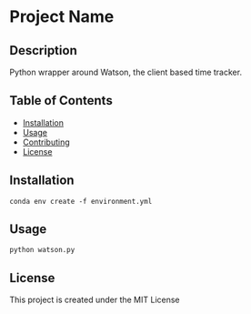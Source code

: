 # Project Name

## Description

Python wrapper around Watson, the client based time tracker.

## Table of Contents

- [Installation](#installation)
- [Usage](#usage)
- [Contributing](#contributing)
- [License](#license)

## Installation
```
conda env create -f environment.yml
```
## Usage
```
python watson.py
```

## License

This project is created under the MIT License
